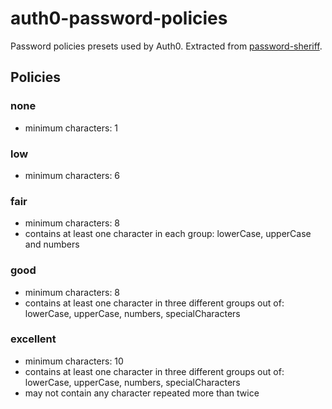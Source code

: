 # auth0-password-policies

Password policies presets used by Auth0. Extracted from [password-sheriff](https://github.com/auth0/password-sheriff).


## Policies

### none
* minimum characters: 1

### low
* minimum characters: 6

### fair
* minimum characters: 8
* contains at least one character in each group: lowerCase, upperCase and numbers

### good
* minimum characters: 8
* contains at least one character in three different groups out of: lowerCase, upperCase, numbers, specialCharacters

### excellent
* minimum characters: 10 
* contains at least one character in three different groups out of: lowerCase, upperCase, numbers, specialCharacters
* may not contain any character repeated more than twice

